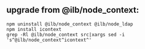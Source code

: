 #

## upgrade from @ilb/node_context:
```
npm uninstall @ilb/node_context @ilb/node_ldap
npm install icontext
grep -Rl @ilb/node_context src|xargs sed -i 's^@ilb/node_context^icontext^'
```